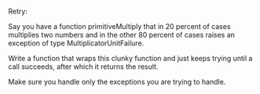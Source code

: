 Retry: 

Say you have a function primitiveMultiply that in 20 percent of cases multiplies two numbers and in the other 80 percent of cases raises an exception of type MultiplicatorUnitFailure. 

Write a function that wraps this clunky function and just keeps trying until a call succeeds, after which it returns the result.

Make sure you handle only the exceptions you are trying to handle.